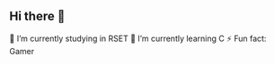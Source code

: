 ## Hi there 👋
 🔭 I’m currently studying in RSET 
 🌱 I’m currently learning C
  ⚡ Fun fact: Gamer
<!-- 
**Alan7906/Alan7906** is a ✨ _special_ ✨ repository because its `README.md` (this file) appears on your GitHub profile.

Here are some ideas to get you started:

- 🔭 I’m currently studying in RSET 
- 🌱 I’m currently learning C
- 👯 I’m looking to collaborate on ...
- 🤔 I’m looking for help with ...
- 💬 Ask me about Efootball
- 📫 How to reach me: ...
- 😄 Pronouns: ...
- ⚡ Fun fact: Gamer
-->
